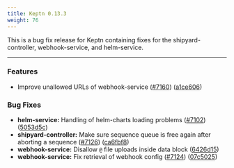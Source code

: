 ```yaml
---
title: Keptn 0.13.3
weight: 76
---
```


This is a bug fix release for Keptn containing fixes for the shipyard-controller, webhook-service, and helm-service.

---


### Features

* Improve unallowed URLs of webhook-service ([#7160](https://github.com/keptn/keptn/issues/7160)) ([a1ce606](https://github.com/keptn/keptn/commit/a1ce60657a33dcb9247fc2af90ef3f194e1192e4))


### Bug Fixes

* **helm-service:** Handling of helm-charts loading problems ([#7102](https://github.com/keptn/keptn/issues/7102)) ([5053d5c](https://github.com/keptn/keptn/commit/5053d5cae617f074e8c07f095c46c7cfe58a8f00))
* **shipyard-controller:** Make sure sequence queue is free again after aborting a sequence ([#7126](https://github.com/keptn/keptn/issues/7126)) ([ca6fbf8](https://github.com/keptn/keptn/commit/ca6fbf85bacfee7ea5dfe4d51806c93f37f84a32))
* **webhook-service:** Disallow `@` file uploads inside data block ([6426d15](https://github.com/keptn/keptn/commit/6426d15c8ad317655c68fe9773b7719e30db9b69))
* **webhook-service:** Fix retrieval of webhook config ([#7124](https://github.com/keptn/keptn/issues/7124)) ([07c5025](https://github.com/keptn/keptn/commit/07c502534431bbf7a92d33aba259eead721bfe8f))

